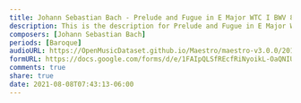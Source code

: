```yaml
---
title: Johann Sebastian Bach - Prelude and Fugue in E Major WTC I BWV 854 (2)
description: This is the description for Prelude and Fugue in E Major WTC I BWV 854 by Johann Sebastian Bach
composers: [Johann Sebastian Bach]
periods: [Baroque]
audioURL: https://OpenMusicDataset.github.io/Maestro/maestro-v3.0.0/2013/ORIG-MIDI_02_7_7_13_Group__MID--AUDIO_17_R1_2013_wav--1.midi
formURL: https://docs.google.com/forms/d/e/1FAIpQLSfREcfRiNyoikL-OaQNIUN8N3_spQQWpCuksQK08Ae_DCNmwQ/viewform
comments: true
share: true
date: 2021-08-08T07:43:13-06:00
---
```

